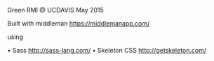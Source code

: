 Green RMI @ UCDAVIS
May 2015

Built with middleman https://middlemanapp.com/

using

• Sass http://sass-lang.com/
• Skeleton CSS http://getskeleton.com/